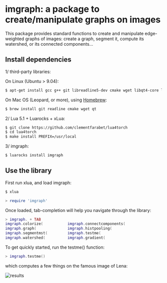 # imgraph: a package to create/manipulate graphs on images

This package provides standard functions to
create and manipulate edge-weighted graphs 
of images: create a graph, segment it, 
compute its watershed, or its connected
components...

## Install dependencies 

1/ third-party libraries:

On Linux (Ubuntu > 9.04):

``` sh
$ apt-get install gcc g++ git libreadline5-dev cmake wget libqt4-core libqt4-gui libqt4-dev
```

On Mac OS (Leopard, or more), using [Homebrew](http://mxcl.github.com/homebrew/):

``` sh
$ brew install git readline cmake wget qt
```

2/ Lua 5.1 + Luarocks + xLua:

``` sh
$ git clone https://github.com/clementfarabet/lua4torch
$ cd lua4torch
$ make install PREFIX=/usr/local
```

3/ imgraph:

``` sh
$ luarocks install imgraph
```

## Use the library

First run xlua, and load imgraph:

``` sh
$ xlua
``` 

``` lua
> require 'imgraph'
```

Once loaded, tab-completion will help you navigate through the
library:

``` lua
> imgraph. + TAB
imgraph.colorize(           imgraph.connectcomponents(  
imgraph.graph(              imgraph.histpooling(        
imgraph.segmentmst(         imgraph.testme(             
imgraph.watershed(          imgraph.gradient(
```

To get quickly started, run the testme() function:

``` lua
> imgraph.testme()
```

which computes a few things on the famous image of Lena:

![results](http://data.neuflow.org/share/imgraph-testme.jpg)
